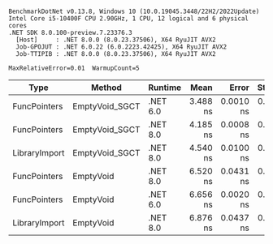 ```

BenchmarkDotNet v0.13.8, Windows 10 (10.0.19045.3448/22H2/2022Update)
Intel Core i5-10400F CPU 2.90GHz, 1 CPU, 12 logical and 6 physical cores
.NET SDK 8.0.100-preview.7.23376.3
  [Host]     : .NET 8.0.0 (8.0.23.37506), X64 RyuJIT AVX2
  Job-GPOJUT : .NET 6.0.22 (6.0.2223.42425), X64 RyuJIT AVX2
  Job-TTIPIB : .NET 8.0.0 (8.0.23.37506), X64 RyuJIT AVX2

MaxRelativeError=0.01  WarmupCount=5  

```
| Type          | Method         | Runtime  | Mean     | Error     | StdDev    | Median   | Min      | Max      | Allocated |
|-------------- |--------------- |--------- |---------:|----------:|----------:|---------:|---------:|---------:|----------:|
| FuncPointers  | EmptyVoid_SGCT | .NET 6.0 | 3.488 ns | 0.0010 ns | 0.0009 ns | 3.488 ns | 3.487 ns | 3.489 ns |         - |
| FuncPointers  | EmptyVoid_SGCT | .NET 8.0 | 4.185 ns | 0.0008 ns | 0.0007 ns | 4.185 ns | 4.184 ns | 4.186 ns |         - |
| LibraryImport | EmptyVoid_SGCT | .NET 8.0 | 4.540 ns | 0.0100 ns | 0.0094 ns | 4.534 ns | 4.533 ns | 4.553 ns |         - |
| FuncPointers  | EmptyVoid      | .NET 8.0 | 6.520 ns | 0.0431 ns | 0.0403 ns | 6.495 ns | 6.493 ns | 6.588 ns |         - |
| FuncPointers  | EmptyVoid      | .NET 6.0 | 6.656 ns | 0.0020 ns | 0.0015 ns | 6.655 ns | 6.655 ns | 6.659 ns |         - |
| LibraryImport | EmptyVoid      | .NET 8.0 | 6.876 ns | 0.0437 ns | 0.0409 ns | 6.845 ns | 6.843 ns | 6.928 ns |         - |
